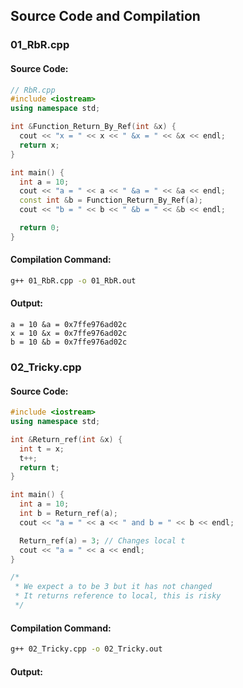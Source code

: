 
## Source Code and Compilation

### 01_RbR.cpp

#### Source Code:
```cpp
// RbR.cpp
#include <iostream>
using namespace std;

int &Function_Return_By_Ref(int &x) {
  cout << "x = " << x << " &x = " << &x << endl;
  return x;
}

int main() {
  int a = 10;
  cout << "a = " << a << " &a = " << &a << endl;
  const int &b = Function_Return_By_Ref(a);
  cout << "b = " << b << " &b = " << &b << endl;

  return 0;
}

```
#### Compilation Command:
```sh
g++ 01_RbR.cpp -o 01_RbR.out
```
#### Output:
```
a = 10 &a = 0x7ffe976ad02c
x = 10 &x = 0x7ffe976ad02c
b = 10 &b = 0x7ffe976ad02c
```
### 02_Tricky.cpp

#### Source Code:
```cpp
#include <iostream>
using namespace std;

int &Return_ref(int &x) {
  int t = x;
  t++;
  return t;
}

int main() {
  int a = 10;
  int b = Return_ref(a);
  cout << "a = " << a << " and b = " << b << endl;

  Return_ref(a) = 3; // Changes local t
  cout << "a = " << a << endl;
}

/*
 * We expect a to be 3 but it has not changed
 * It returns reference to local, this is risky
 */

```
#### Compilation Command:
```sh
g++ 02_Tricky.cpp -o 02_Tricky.out
```
#### Output:
```
```
